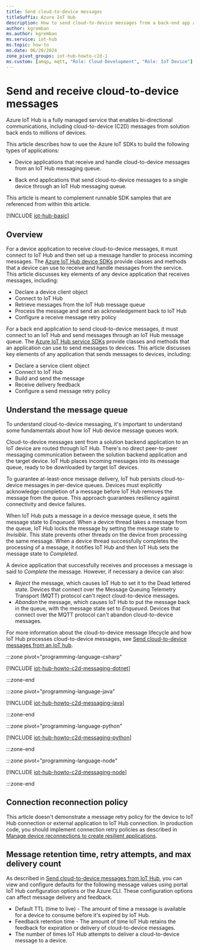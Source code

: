 ```yaml
---
title: Send cloud-to-device messages
titleSuffix: Azure IoT Hub
description: How to send cloud-to-device messages from a back-end app and receive them on a device app using the Azure IoT SDKs for C#, Python, Java, Node.js, and C.
author: kgremban
ms.author: kgremban
ms.service: iot-hub
ms.topic: how-to
ms.date: 06/20/2024
zone_pivot_groups: iot-hub-howto-c2d-1
ms.custom: [amqp, mqtt, "Role: Cloud Development", "Role: IoT Device"]
---
```


# Send and receive cloud-to-device messages

Azure IoT Hub is a fully managed service that enables bi-directional communications, including cloud-to-device (C2D) messages from solution back ends to millions of devices.

This article describes how to use the Azure IoT SDKs to build the following types of applications:

* Device applications that receive and handle cloud-to-device messages from an IoT Hub messaging queue.

* Back end applications that send cloud-to-device messages to a single device through an IoT Hub messaging queue.

This article is meant to complement runnable SDK samples that are referenced from within this article.

[!INCLUDE [iot-hub-basic](../../includes/iot-hub-basic-whole.md)]

## Overview

For a device application to receive cloud-to-device messages, it must connect to IoT Hub and then set up a message handler to process incoming messages. The [Azure IoT Hub device SDKs](./iot-hub-devguide-sdks.md#azure-iot-hub-device-sdks) provide classes and methods that a device can use to receive and handle messages from the service. This article discusses key elements of any device application that receives messages, including:

* Declare a device client object
* Connect to IoT Hub
* Retrieve messages from the IoT Hub message queue
* Process the message and send an acknowledgement back to IoT Hub
* Configure a receive message retry policy

For a back end application to send cloud-to-device messages, it must connect to an IoT Hub and send messages through an IoT Hub message queue. The [Azure IoT Hub service SDKs](./iot-hub-devguide-sdks.md#azure-iot-hub-service-sdks) provide classes and methods that an application can use to send messages to devices. This article discusses key elements of any application that sends messages to devices, including:

* Declare a service client object
* Connect to IoT Hub
* Build and send the message
* Receive delivery feedback
* Configure a send message retry policy

## Understand the message queue

To understand cloud-to-device messaging, it's important to understand some fundamentals about how IoT Hub device message queues work.

Cloud-to-device messages sent from a solution backend application to an IoT device are routed through IoT Hub. There's no direct peer-to-peer messaging communication between the solution backend application and the target device. IoT Hub places incoming messages into its message queue, ready to be downloaded by target IoT devices.

To guarantee at-least-once message delivery, IoT hub persists cloud-to-device messages in per-device queues. Devices must explicitly acknowledge completion of a message before IoT Hub removes the message from the queue. This approach guarantees resiliency against connectivity and device failures.

When IoT Hub puts a message in a device message queue, it sets the message state to *Enqueued*. When a device thread takes a message from the queue, IoT Hub locks the message by setting the message state to *Invisible*. This state prevents other threads on the device from processing the same message. When a device thread successfully completes the processing of a message, it notifies IoT Hub and then IoT Hub sets the message state to *Completed*.

A device application that successfully receives and processes a message is said to *Complete* the message. However, if necessary a device can also:

* *Reject* the message, which causes IoT Hub to set it to the Dead lettered state. Devices that connect over the Message Queuing Telemetry Transport (MQTT) protocol can't reject cloud-to-device messages.
* *Abandon* the message, which causes IoT Hub to put the message back in the queue, with the message state set to *Enqueued*. Devices that connect over the MQTT protocol can't abandon cloud-to-device messages.

For more information about the cloud-to-device message lifecycle and how IoT Hub processes cloud-to-device messages, see [Send cloud-to-device messages from an IoT hub](iot-hub-devguide-messages-c2d.md).

:::zone pivot="programming-language-csharp"

[!INCLUDE [iot-hub-howto-c2d-messaging-dotnet](../../includes/iot-hub-howto-c2d-messaging-dotnet.md)]

:::zone-end

:::zone pivot="programming-language-java"

[!INCLUDE [iot-hub-howto-c2d-messaging-java](../../includes/iot-hub-howto-c2d-messaging-java.md)]

:::zone-end

:::zone pivot="programming-language-python"

[!INCLUDE [iot-hub-howto-c2d-messaging-python](../../includes/iot-hub-howto-c2d-messaging-python.md)]

:::zone-end

:::zone pivot="programming-language-node"

[!INCLUDE [iot-hub-howto-c2d-messaging-node](../../includes/iot-hub-howto-c2d-messaging-node.md)]

:::zone-end

## Connection reconnection policy

This article doesn't demonstrate a message retry policy for the device to IoT Hub connection or external application to IoT Hub connection. In production code, you should implement connection retry policies as described in [Manage device reconnections to create resilient applications](/azure/iot/concepts-manage-device-reconnections).

## Message retention time, retry attempts, and max delivery count

As described in [Send cloud-to-device messages from IoT Hub](/azure/iot-hub/iot-hub-devguide-messages-c2d#cloud-to-device-configuration-options), you can view and configure defaults for the following message values using portal IoT Hub configuration options or the Azure CLI. These configuration options can affect message delivery and feedback.

* Default TTL (time to live) - The amount of time a message is available for a device to consume before it's expired by IoT Hub.
* Feedback retention time - The amount of time IoT Hub retains the feedback for expiration or delivery of cloud-to-device messages.
* The number of times IoT Hub attempts to deliver a cloud-to-device message to a device.
